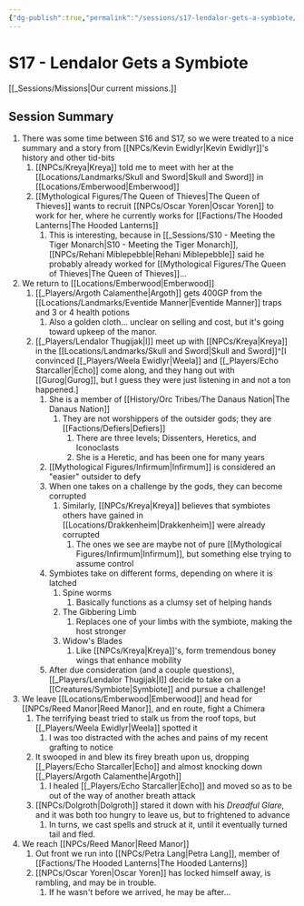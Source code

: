 ```yaml
---
{"dg-publish":true,"permalink":"/sessions/s17-lendalor-gets-a-symbiote/","tags":["gardenEntry"],"noteIcon":""}
---
```



# S17 - Lendalor Gets a Symbiote

[[_Sessions/Missions\|Our current missions.]]

## Session Summary
1. There was some time between S16 and S17, so we were treated to a nice summary and a story from [[NPCs/Kevin Ewidlyr\|Kevin Ewidlyr]]'s history and other tid-bits
	1. [[NPCs/Kreya\|Kreya]] told me to meet with her at the [[Locations/Landmarks/Skull and Sword\|Skull and Sword]] in [[Locations/Emberwood\|Emberwood]]
	2. [[Mythological Figures/The Queen of Thieves\|The Queen of Thieves]] wants to recruit [[NPCs/Oscar Yoren\|Oscar Yoren]] to work for her, where he currently works for [[Factions/The Hooded Lanterns\|The Hooded Lanterns]]
		1. This is interesting, because in [[_Sessions/S10 - Meeting the Tiger Monarch\|S10 - Meeting the Tiger Monarch]], [[NPCs/Rehani Miblepebble\|Rehani Miblepebble]] said he probably already worked for [[Mythological Figures/The Queen of Thieves\|The Queen of Thieves]]...
2. We return to [[Locations/Emberwood\|Emberwood]]
	1. [[_Players/Argoth Calamenthe\|Argoth]] gets 400GP from the [[Locations/Landmarks/Eventide Manner\|Eventide Manner]] traps and 3 or 4 health potions
		1. Also a golden cloth... unclear on selling and cost, but it's going toward upkeep of the manor.
	2. [[_Players/Lendalor Thugijak\|I]] meet up with [[NPCs/Kreya\|Kreya]] in the [[Locations/Landmarks/Skull and Sword\|Skull and Sword]]^[I convinced [[_Players/Weela Ewidlyr\|Weela]] and [[_Players/Echo Starcaller\|Echo]] come along, and they hang out with [[Gurog\|Gurog]], but I guess they were just listening in and not a ton happened.]
		1. She is a member of [[History/Orc Tribes/The Danaus Nation\|The Danaus Nation]]
			1. They are not worshippers of the outsider gods; they are [[Factions/Defiers\|Defiers]]
				1. There are three levels; Dissenters, Heretics, and Iconoclasts
				2. She is a Heretic, and has been one for many years
		2. [[Mythological Figures/Infirmum\|Infirmum]] is considered an "easier" outsider to defy
		3. When one takes on a challenge by the gods, they can become corrupted
			1. Similarly, [[NPCs/Kreya\|Kreya]] believes that symbiotes others have gained in [[Locations/Drakkenheim\|Drakkenheim]] were already corrupted
				1. The ones we see are maybe not of pure [[Mythological Figures/Infirmum\|Infirmum]], but something else trying to assume control
		4. Symbiotes take on different forms, depending on where it is latched
			1. Spine worms
				1. Basically functions as a clumsy set of helping hands
			2. The Gibbering Limb
				1. Replaces one of your limbs with the symbiote, making the host stronger
			3. Widow's Blades
				1. Like [[NPCs/Kreya\|Kreya]]'s, form tremendous boney wings that enhance mobility
		5. After due consideration (and a couple questions), [[_Players/Lendalor Thugijak\|I]] decide to take on a [[Creatures/Symbiote\|Symbiote]] and pursue a challenge!
3. We leave [[Locations/Emberwood\|Emberwood]] and head for [[NPCs/Reed Manor\|Reed Manor]], and en route, fight a Chimera
	1. The terrifying beast tried to stalk us from the roof tops, but [[_Players/Weela Ewidlyr\|Weela]] spotted it
		1. I was too distracted with the aches and pains of my recent grafting to notice
	2. It swooped in and blew its firey breath upon us, dropping [[_Players/Echo Starcaller\|Echo]] and almost knocking down [[_Players/Argoth Calamenthe\|Argoth]]
		1. I healed [[_Players/Echo Starcaller\|Echo]] and moved so as to be out of the way of another breath attack
	3. [[NPCs/Dolgroth\|Dolgroth]] stared it down with his *Dreadful Glare*, and it was both too hungry to leave us, but to frightened to advance
		1. In turns, we cast spells and struck at it, until it eventually turned tail and fled. 
4. We reach [[NPCs/Reed Manor\|Reed Manor]]
	1. Out front we run into [[NPCs/Petra Lang\|Petra Lang]], member of [[Factions/The Hooded Lanterns\|The Hooded Lanterns]]
	2. [[NPCs/Oscar Yoren\|Oscar Yoren]] has locked himself away, is rambling, and may be in trouble.
		1. If he wasn't before we arrived, he may be after...